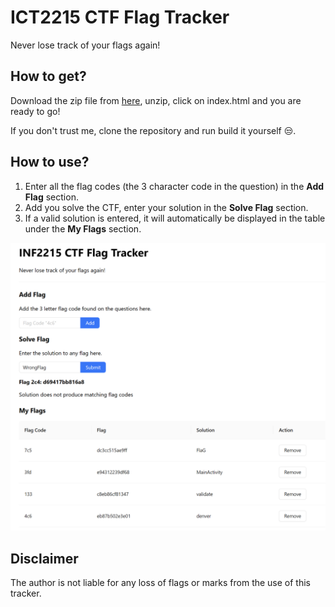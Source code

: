 # ICT2215 CTF Flag Tracker
Never lose track of your flags again!

## How to get?

Download the zip file from [here](release/CtfFlagTracker.zip), unzip, click on index.html and you are ready to go!

If you don't trust me, clone the repository and run build it yourself 😒.

## How to use?

1. Enter all the flag codes (the 3 character code in the question) in the **Add Flag** section.
2. Add you solve the CTF, enter your solution in the **Solve Flag** section.
3. If a valid solution is entered, it will automatically be displayed in the table under the **My Flags** section.

![Image](flag-tracker.png)

## Disclaimer
The author is not liable for any loss of flags or marks from the use of this tracker.